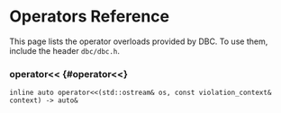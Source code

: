 # Operators Reference

This page lists the operator overloads provided by DBC. To use them, include the
header `dbc/dbc.h`.


### operator<< {#operator<<}

`inline auto operator<<(std::ostream& os, const violation_context& context) -> auto&`